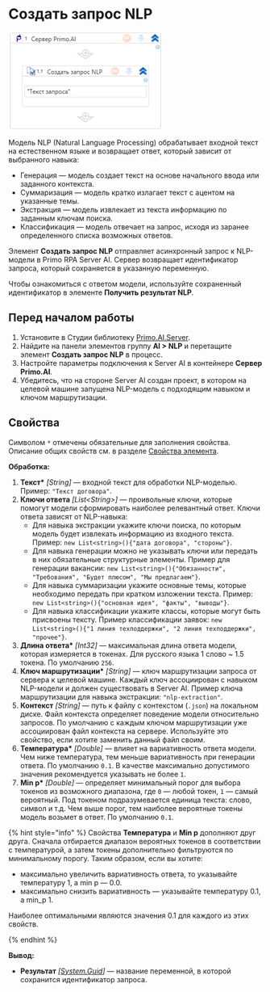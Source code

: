 # Создать запрос NLP

![](<../../../../.gitbook/assets1/windows_items/library/Primo.AI.Server.Elements.WFPrimoAICreateRequestNlp.png>)

Модель NLP (Natural Language Processing) обрабатывает входной текст на естественном языке и возвращает ответ, который зависит от выбранного навыка:
* Генерация — модель создает текст на основе начального ввода или заданного контекста.
* Суммаризация — модель кратко излагает текст с ацентом на указанные темы.
* Экстракция — модель извлекает из текста информацию по заданным ключам поиска.
* Классификация — модель отвечает на запрос, исходя из заранее определенного списка возможных ответов.

Элемент **Создать запрос NLP** отправляет асинхронный запрос к NLP-модели в Primo RPA Server AI. Сервер возвращает идентификатор запроса, который сохраняется в указанную переменную. 

Чтобы ознакомиться с ответом модели, используйте сохраненный идентификатор в элементе **Получить результат NLP**.

## Перед началом работы

1. Установите в Студии библиотеку [Primo.AI.Server](https://docs.primo-rpa.ru/primo-rpa/g_elements/el_extra/ai_server).
1. Найдите на панели элементов группу **AI > NLP** и перетащите элемент **Создать запрос NLP** в процесс.
1. Настройте параметры подключения к Server AI в контейнере **Сервер Primo.AI**.
1. Убедитесь, что на стороне Server AI создан проект, в котором на целевой машине запущена NLP-модель с подходящим навыком и ключом маршрутизации.


## Свойства
Символом `*` отмечены обязательные для заполнения свойства. Описание общих свойств см. в разделе [Свойства элемента](https://docs.primo-rpa.ru/primo-rpa/primo-studio/process/elements#svoistva-elementa).

**Обработка:**

1. **Текст\*** *[String]* — входной текст для обработки NLP-моделью. Пример: `"Текст договора"`.
1. **Ключи ответа** *[List\<String>]* — проивольные ключи, которые помогут модели сформировать наиболее релевантный ответ. Ключи ответа зависят от NLP-навыка:
   * Для навыка экстракции укажите ключи поиска, по которым модель будет извлекать информацию из входного текста.  Пример: `new List<string>(){"дата договора", "стороны"}`.
   * Для навыка генерации можно не указывать ключи или передать в них обязательные структурные элементы. Пример для генерации вакансии: `new List<string>(){"Обязанности", "Требования", "Будет плюсом", "Мы предлагаем"}`.
   * Для навыка суммаризации укажите основные темы, которые необходимо передать при кратком изложении текста. Пример: `new List<string>(){"основная идея", "факты", "выводы"}`. 
   * Для навыка классификации укажите классы, которые могут быть присвоены тексту. Пример классификации заявок: `new List<string>(){"1 линия техподдержки", "2 линия техподдержки", "прочее"}`.  
1. **Длина ответа\*** *[Int32]* — максимальная длина ответа модели, которая измеряется в токенах. Для русского языка 1 слово ~ 1.5 токена. По умолчанию `256`.
1. **Ключ маршрутизации\*** *[String]* — ключ маршрутизации запроса от сервера к целевой машине. Каждый ключ ассоциирован с навыком NLP-модели и должен существовать в Server AI. Пример ключа маршрутизации для навыка экстракции: `"nlp-extraction"`.
1. **Контекст** *[String]* — путь к файлу с контекстом (`.json`) на локальном диске. Файл контекста определяет поведение модели относительно запросов. По умолчанию с каждым ключом маршрутизации уже ассоциирован файл контекста на сервере. Используйте это свойство, если хотите заменить данный файл своим.
1. **Температура\*** *[Double]* — влияет на вариативность ответа модели. Чем ниже температура, тем меньше вариативность при генерации ответа. По умолчанию `0.1`. В качестве максимально допустимого значения рекомендуется указывать не более `1`.
1. **Min p\*** *[Double]* — определяет минимальный порог для выбора токенов из возможного диапазона, где `0` — любой токен, `1` — самый вероятный. Под токеном подразумевается единица текста: слово, символ и т.д. Чем выше порог, тем наиболее вероятные токены модель возьмет в ответ. По умолчанию `0.1`.

{% hint style="info" %}
Свойства **Температура** и **Min p** дополняют друг друга. Сначала отбирается диапазон вероятных токенов в соответствии с температурой, а затем токены дополнительно фильтруются по минимальному порогу. Таким образом, если вы хотите:
* максимально увеличить вариативность ответа, то указывайте температуру 1, а min p — 0.0.
* максимально снизить вариативность — указывайте температуру 0.1, а min_p 1.

Наиболее оптимальными являются значения 0.1 для каждого из этих свойств.

{% endhint %}


**Вывод:**
* **Результат** *[[System.Guid](https://learn.microsoft.com/ru-ru/dotnet/api/system.guid?view=net-5.0)]* — название переменной, в которой сохранится идентификатор запроса.
